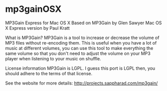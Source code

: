 mp3gainOSX
==========

MP3Gain Express for Mac OS X
Based on MP3Gain by Glen Sawyer
Mac OS X Express version by Paul Kratt

What is MP3Gain?
MP3Gain is a tool to increase or decrease the volume of MP3 files without re-encoding them. This is useful when you have a lot of music at different volumes, you can use this tool to make everything the same volume so that you don't need to adjust the volume on your MP3 player when listening to your music on shuffle.

License information
MP3Gain is LGPL. I guess this port is LGPL then, you should adhere to the terms of that license. 

See the website for more details:
http://projects.sappharad.com/mp3gain/